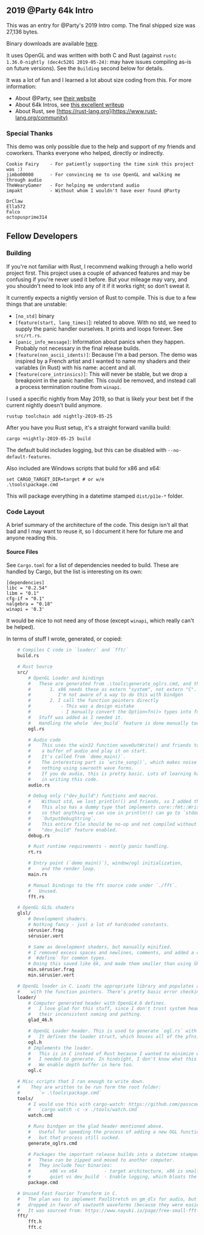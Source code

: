 ## 2019 @Party 64k Intro

This was an entry for @Party's 2019 Intro comp. The final shipped size was 27,136 bytes.

Binary downloads are available [here](https://github.com/Chris--B/atparty2019-p11e/releases).

It uses OpenGL and was written with both C and Rust (against `rustc 1.36.0-nightly (dec4c5201 2019-05-24)`: may have issues compiling as-is on future versions). See the `Building` second below for details.

It was a lot of fun and I learned a lot about size coding from this. For more information:
- About @Party, see [their website](http://atparty-demoscene.net/)
- About 64k Intros, see [this excellent writeup](http://www.lofibucket.com/articles/64k_intro.html)
- About Rust, see [https://rust-lang.org](https://www.rust-lang.org/community)

### Special Thanks

This demo was only possible due to the help and support of my friends and coworkers.
Thanks everyone who helped, directly or indirectly.
```
Cookie Fairy    - For patiently supporting the time sink this project was :)
jimbo00000      - For convincing me to use OpenGL and walking me through audio
TheWearyGamer   - For helping me understand audio
impakt          - Without whom I wouldn't have ever found @Party

DrClaw
Ella572
Falco
octopusprime314
```

## Fellow Developers

### Building

If you're not familiar with Rust, I recommend walking through a hello world project first. This project uses a couple of advanced features and may be confusing if you're never used it before. But your mileage may vary, and you shouldn't need to look into any of it if it works right; so don't sweat it.

It currently expects a nightly version of Rust to compile. This is due to a few things that are unstable:
- `[no_std]` binary
- `[feature(start, lang_times)`]: related to above. With no std, we need to supply the panic handler ourselves. It prints and loops forever. See `src/rt.rs`.
- `[panic_info_message]`: Information about panics when they happen. Probably not necessary in the final release builds.
- `[feature(non_ascii_idents)]`: Because I'm a bad person. The demo was inspired by a French artist and I wanted to name my shaders and their variables (in Rust) with his name: accent and all.
- `[feature(core_intrinsics)]`: This will never be stable, but we drop a breakpoint in the panic handler. This could be removed, and instead call a process termination routine from `winapi`.

I used a specific nightly from May 2019, so that is likely your best bet if the current nightly doesn't build anymore.
```
rustup toolchain add nightly-2019-05-25
```

After you have you Rust setup, it's a straight forward vanilla build:
```
cargo +nightly-2019-05-25 build
```

The default build includes logging, but this can be disabled with `--no-default-features`.

Also included are Windows scripts that build for x86 and x64:
```
set CARGO_TARGET_DIR=target # or w/e
.\tools\package.cmd
```
This will package everything in a datetime stamped `dist/p11e-*` folder.

### Code Layout

A brief summary of the architecture of the code. This design isn't all that bad and I may want to reuse it, so I document it here for future me and anyone reading this.

#### Source Files

See `Cargo.toml` for a list of dependencies needed to build. These are handled
by Cargo, but the list is interesting on its own:
```
[dependencies]
libc = "0.2.54"
libm = "0.1"
cfg-if = "0.1"
nalgebra = "0.18"
winapi = '0.3'
```
It would be nice to not need any of those (except `winapi`, which really can't be helped).

In terms of stuff I wrote, generated, or copied:
```bash
    # Compiles C code in `loader/` and `fft/`
    build.rs

    # Rust Source
    src/
        # OpenGL Loader and bindings
        #   These are generated from .\tools\generate_oglrs.cmd, and then tweaked.
        #       1. x86 needs these as extern "system", not extern "C".
        #          I'm not aware of a way to do this with bindgen
        #       2. I call the function pointers directly
        #           - This was a design mistake
        #           - I manually convert the Option<fn()> types into fn() types
        #   Stuff was added as I needed it.
        #   Handling the whole `dev_build` feature is done manually too....
        ogl.rs

        # Audio code
        #    This uses the win32 function waveOutWrite() and friends to generate
        #    a buffer of audio and play it on start.
        #    It's called from `demo_main()`.
        #    The interesting part is `write_song()`, which makes noise out of
        #    nothing using sawrooth wave forms.
        #    If you do audio, this is pretty basic. Lots of learning happened
        #    in writing this code.
        audio.rs

        # Debug only ("dev_build") functions and macros.
        #    Without std, we lost println!() and friends, so I added them back.
        #    This also has a dummy type that implements core::fmt::Write,
        #    so that anything we can use in println!() can go to `stdout` or
        #    `OutputDebugString`.
        #    This entire file should be no-op and not compiled without the
        #    "dev_build" feature enabled.
        debug.rs

        # Rust runtime requirements - mostly panic handling.
        rt.rs

        # Entry point (`demo_main()`), window/ogl initialization,
        #    and the render loop.
        main.rs

        # Manual bindings to the fft source code under `./fft`.
        #   Unused.
        fft.rs

    # OpenGL GLSL shaders
    glsl/
        # Development shaders.
        # Nothing fancy - just a lot of hardcoded constants.
        sérusier.frag
        sérusier.vert

        # Same as development shaders, but manually minified.
        # I removed excess spaces and newlines, comments, and added a couple of
        # `#define` for common types.
        # Doing this saved like 6k, and made them smaller than using SPIRV.
        min.sérusier.frag
        min.sérusier.vert

    # OpenGL loader in C. Loads the appropriate library and populates a structure
    #    with the function pointers. There's pretty basic error checking.
    loader/
        # Computer generated header with OpenGL4.6 defines.
        #   I love glad for this stuff, since I don't trust system headers or
        #   their inconsistent naming and pathing.
        glad_46.h

        # OpenGL Loader header. This is used to generate `ogl.rs` with bindgen.
        #   It defines the loader struct, which houses all of the pfns.
        ogl.h
        # Implements the loader.
        #   This is in C instead of Rust because I wanted to minimize what
        #   I needed to generate. In hindsight, I don't know what this saved me.
        #   We enable depth buffer in here too.
        ogl.c

    # Misc scripts that I ran enough to write down.
    #    They are written to be run form the root folder:
    #       `> .\tools\package.cmd`
    tools/
        # I would use this with cargo-watch: https://github.com/passcod/cargo-watch
        #   `cargo watch -c -x ./tools/watch.cmd`
        watch.cmd

        # Runs bindgen on the glad header mentioned above.
        #   Useful for speeding the process of adding a new OGL function...
        #   but that process still sucked.
        generate_oglrs.cmd

        # Packages the important release builds into a datetime stamped folder.
        #   These can be zipped and moved to another computer.
        #   They include four binaries:
        #       x86 vs x64          - target architecture, x86 is smaller
        #       quiet vs dev_build  - Enable logging, which bloats the binary
        package.cmd

    # Unused Fast Fourier Transform in C.
    #   The plan was to implement PaulStretch on gm_dls for audio, but this was
    #   dropped in favor of sawtooth waveforms (because they were easier to do).
    #   It was sourced from: https://www.nayuki.io/page/free-small-fft-in-multiple-languages
    fft/
        fft.h
        fft.c
